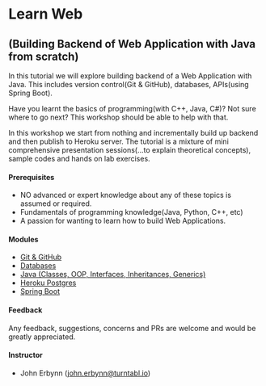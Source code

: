 # Learn Web 
## (Building Backend of Web Application with Java from scratch)
In this tutorial we will explore building backend of a Web Application with Java. This includes version control(Git & GitHub), databases, APIs(using Spring Boot).

Have you learnt the basics of programming(with C++, Java, C#)?  Not sure where to go next?  This workshop should be able to help with that.  

In this workshop we start from nothing and incrementally build up backend and then publish to Heroku server.
The tutorial is a mixture of mini comprehensive presentation sessions(...to explain theoretical concepts), sample codes and hands on lab exercises.

#### Prerequisites
- NO advanced or expert knowledge about any of these topics is assumed or required.
- Fundamentals of programming knowledge(Java, Python, C++, etc)
- A passion for wanting to learn how to build Web Applications.

#### Modules
- [Git & GitHub](https://github.com/pkErbynn/learn-web/blob/master/presentations%20and%20labs/Module%201%20-%20Intro%20to%20Git%20and%20GitHub/git-and-github.md)
- [Databases](https://github.com/pkErbynn/learn-web/blob/master/presentations%20and%20labs/Module%202%20-%20Intro%20to%20Databases%20with%20Postgres/Databases%20with%20Postgres.md)
- [Java (Classes, OOP, Interfaces, Inheritances, Generics)](https://github.com/pkErbynn/learn-web/blob/master/presentations%20and%20labs/Module%203%20-%20Java/java.md)
- [Heroku Postgres]()
- [Spring Boot]()

#### Feedback
Any feedback, suggestions, concerns and PRs are welcome and would be greatly appreciated.

#### Instructor
- John Erbynn ([john.erbynn@turntabl.io](dawud.ismail@turntabl.io))